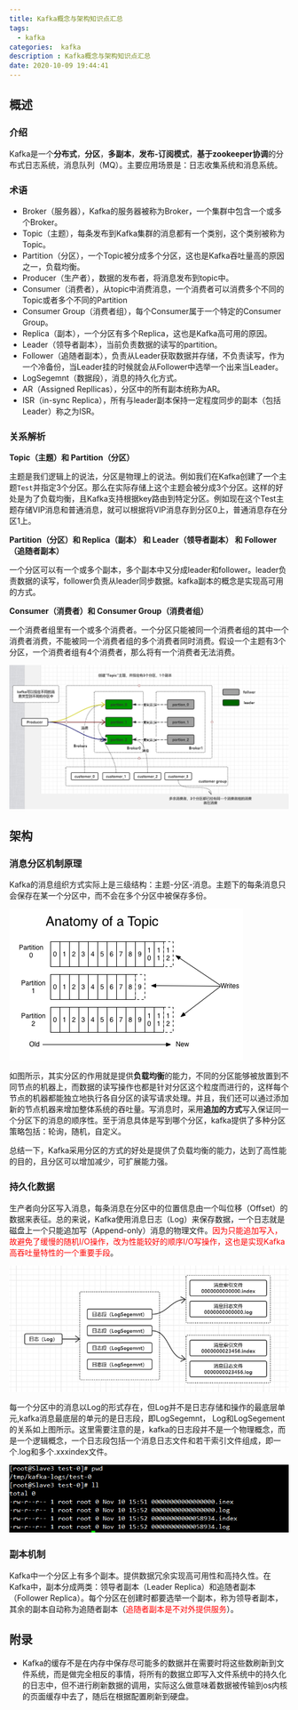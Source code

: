 ```yaml
---
title: Kafka概念与架构知识点汇总
tags:
  - kafka
categories:  kafka
description : Kafka概念与架构知识点汇总
date: 2020-10-09 19:44:41
---
```


## 概述
### 介绍

Kafka是一个**分布式**，**分区**，**多副本**，**发布-订阅模式**，**基于zookeeper协调**的分布式日志系统，消息队列（MQ）。主要应用场景是：日志收集系统和消息系统。

### 术语

- Broker（服务器），Kafka的服务器被称为Broker，一个集群中包含一个或多个Broker。
- Topic（主题），每条发布到Kafka集群的消息都有一个类别，这个类别被称为Topic。
- Partition（分区），一个Topic被分成多个分区，这也是Kafka吞吐量高的原因之一，负载均衡。
- Producer（生产者），数据的发布者，将消息发布到topic中。
- Consumer（消费者），从topic中消费消息，一个消费者可以消费多个不同的Topic或者多个不同的Partition
- Consumer Group（消费者组），每个Consumer属于一个特定的Consumer Group。
- Replica（副本），一个分区有多个Replica，这也是Kafka高可用的原因。
- Leader（领导者副本），当前负责数据的读写的partition。
- Follower（追随者副本），负责从Leader获取数据并存储，不负责读写，作为一个冷备份，当Leader挂的时候就会从Follower中选举一个出来当Leader。
- LogSegemnt（数据段），消息的持久化方式。
- AR（Assigned Repllicas），分区中的所有副本统称为AR。
- ISR（in-sync Replica），所有与leader副本保持一定程度同步的副本（包括Leader）称之为ISR。

### 关系解析

**Topic（主题）和 Partition（分区）**

主题是我们逻辑上的说法，分区是物理上的说法。例如我们在Kafka创建了一个主题`Test`并指定3个分区。那么在实际存储上这个主题会被分成3个分区。这样的好处是为了负载均衡，且Kafka支持根据key路由到特定分区。例如现在这个Test主题存储VIP消息和普通消息，就可以根据将VIP消息存到分区0上，普通消息存在分区1上。

**Partition（分区）和 Replica（副本） 和 Leader（领导者副本） 和 Follower（追随者副本）**

一个分区可以有一个或多个副本，多个副本中又分成leader和follower。leader负责数据的读写，follower负责从leader同步数据。kafka副本的概念是实现高可用的方式。

**Consumer（消费者）和 Consumer Group（消费者组）**

一个消费者组里有一个或多个消费者。一个分区只能被同一个消费者组的其中一个消费者消费，不能被同一个消费者组的多个消费者同时消费。假设一个主题有3个分区，一个消费者组有4个消费者，那么将有一个消费者无法消费。

![kafka关系图解](kafka-base/1.png)

## 架构

### 消息分区机制原理

Kafka的消息组织方式实际上是三级结构：主题-分区-消息。主题下的每条消息只会保存在某一个分区中，而不会在多个分区中被保存多份。

![](kafka-base/2.png)

如图所示，其实分区的作用就是提供**负载均衡**的能力，不同的分区能够被放置到不同节点的机器上，而数据的读写操作也都是针对分区这个粒度而进行的，这样每个节点的机器都能独立地执行各自分区的读写请求处理。并且，我们还可以通过添加新的节点机器来增加整体系统的吞吐量。写消息时，采用**追加的方式**写入保证同一个分区下的消息的顺序性。至于消息具体是写到哪个分区，kafka提供了多种分区策略包括：轮询，随机，自定义。

总结一下，Kafka采用分区的方式的好处是提供了负载均衡的能力，达到了高性能的目的，且分区可以增加减少，可扩展能力强。

### 持久化数据

生产者向分区写入消息，每条消息在分区中的位置信息由一个叫位移（Offset）的数据来表征。总的来说，Kafka使用消息日志（Log）来保存数据，一个日志就是磁盘上一个只能追加写（Append-only）消息的物理文件。<font color=red>因为只能追加写入，故避免了缓慢的随机I/O操作，改为性能较好的顺序I/O写操作，这也是实现Kafka高吞吐量特性的一个重要手段</font>。

![](kafka-base/3.png)

每一个分区中的消息以Log的形式存在，但Log并不是日志存储和操作的最底层单元,kafka消息最底层的单元的是日志段，即LogSegemnt， Log和LogSegement的关系如上图所示。这里需要注意的是，kafka的日志段并不是一个物理概念，而是一个逻辑概念，一个日志段包括一个消息日志文件和若干索引文件组成，即一个.log和多个.xxxindex文件。

![](kafka-base/4.png)

### 副本机制

Kafka中一个分区上有多个副本。提供数据冗余实现高可用性和高持久性。在Kafka中，副本分成两类：领导者副本（Leader Replica）和追随者副本（Follower Replica）。每个分区在创建时都要选举一个副本，称为领导者副本，其余的副本自动称为追随者副本（<font color=red>追随者副本是不对外提供服务</font>）。

## 附录

- Kafka的缓存不是在内存中保存尽可能多的数据并在需要时将这些数刷新到文件系统，而是做完全相反的事情，将所有的数据立即写入文件系统中的持久化的日志中，但不进行刷新数据的调用，实际这么做意味着数据被传输到os内核的页面缓存中去了，随后在根据配置刷新到硬盘。